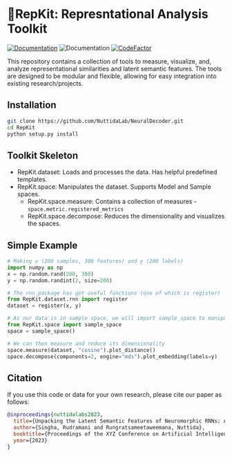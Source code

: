 # 🧠RepKit: Represntational Analysis Toolkit

[![Documentation](https://img.shields.io/badge/api-documentation-blue.svg)](https://nuttidalab.github.io/NeuralDecoder/) ![Documentation](https://img.shields.io/badge/python-3.11.3-blue.svg) [![CodeFactor](https://www.codefactor.io/repository/github/nuttidalab/neuraldecoder/badge)](https://www.codefactor.io/repository/github/nuttidalab/neuraldecoder)

This repository contains a collection of tools to measure, visualize, and, analyze representational similarities and latent semantic features. The tools are designed to be modular and flexible, allowing for easy integration into existing research/projects.

## Installation

```bash
git clone https://github.com/NuttidaLab/NeuralDecoder.git
cd RepKit
python setup.py install
```

## Toolkit Skeleton

* RepKit.dataset: Loads and processes the data. Has helpful predefined templates.
* RepKit.space: Manipulates the dataset. Supports Model and Sample spaces.
  * RepKit.space.measure: Contains a collection of measures - `space.metric.registered_metrics`
  * RepKit.space.decompose: Reduces the dimensionality and visualizes the spaces.

## Simple Example

```python
# Making x (200 samples, 300 features) and y (200 labels)
import numpy as np
x = np.random.rand(200, 300)
y = np.random.randint(2, size=200)

# The rnn package has got useful functions (one of which is register)
from RepKit.dataset.rnn import register
dataset = register(x, y)

# As our data is in sample space, we will import sample_space to manipulate it
from RepKit.space import sample_space
space = sample_space()

# We can then measure and reduce its dimensionality
space.measure(dataset, "cosine").plot_distance()
space.decompose(components=2, engine="mds").plot_embedding(labels=y)
```

## Citation

If you use this code or data for your own research, please cite our paper as follows:

```BibTeX
@inproceedings{nuttidalabs2023,
  title={Unpacking the Latent Semantic Features of Neuromorphic RNNs: An RSA Analysis},
  author={Singha, Rudramani and Rungratsameetaweemana, Nuttida},
  booktitle={Proceedings of the XYZ Conference on Artificial Intelligence and Neuroscience},
  year={2023}
}
```
